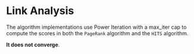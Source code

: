 # Link Analysis

The algorithm implementations use Power Iteration with a max_iter cap to compute the scores in both the `PageRank` algorithm and the `HITS` algorithm.

**It does not converge**.
